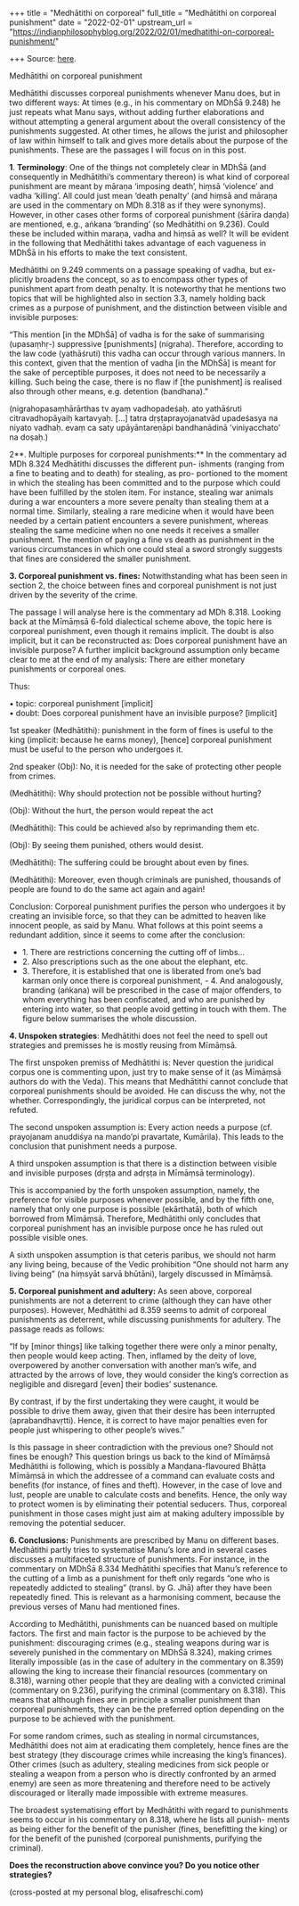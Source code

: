 +++
title = "Medhātithi on corporeal"
full_title = "Medhātithi on corporeal punishment"
date = "2022-02-01"
upstream_url = "https://indianphilosophyblog.org/2022/02/01/medhatithi-on-corporeal-punishment/"

+++
Source: [here](https://indianphilosophyblog.org/2022/02/01/medhatithi-on-corporeal-punishment/).

Medhātithi on corporeal punishment

Medhātithi discusses corporeal punishments whenever Manu does, but in two different ways: At times (e.g., in his commentary on MDhŚā 9.248) he just repeats what Manu says, without adding further elaborations and without attempting a general argument about the overall consistency of the punishments suggested. At other times, he allows the jurist and philosopher of law within himself to talk and gives more details about the purpose of the punishments. These are the passages I will focus on in this post.

**1**. **Terminology**: One of the things not completely clear in MDhŚā (and consequently in Medhātithi’s commentary thereon) is what kind of corporeal punishment are meant by māraṇa ‘imposing death’, hiṃsā ‘violence’ and vadha ‘killing’. All could just mean ‘death penalty’ (and hiṃsā and māraṇa are used in the commentary on MDh 8.318 as if they were synonyms). However, in other cases other forms of corporeal punishment (śārīra daṇḍa) are mentioned, e.g., aṅkana ‘branding’ (so Medhātithi on 9.236). Could these be included within maraṇa, vadha and hiṃsā as well? It will be evident in the following that Medhātithi takes advantage of each vagueness in MDhŚā in his efforts to make the text consistent.

Medhātithi on 9.249 comments on a passage speaking of vadha, but ex- plicitly broadens the concept, so as to encompass other types of punishment apart from death penalty. It is noteworthy that he mentions two topics that will be highlighted also in section 3.3, namely holding back crimes as a purpose of punishment, and the distinction between visible and invisible purposes:

“This mention \[in the MDhŚā\] of vadha is for the sake of summarising (upasaṃhṛ-) suppressive \[punishments\] (nigraha). Therefore, according to the law code (yathāśruti) this vadha can occur through various manners. In this context, given that the mention of vadha \[in the MDhŚā\] is meant for the sake of perceptible purposes, it does not need to be necessarily a killing. Such being the case, there is no flaw if \[the punishment\] is realised also through other means, e.g. detention (bandhana).”

(nigrahopasaṃhārārthas tv ayaṃ vadhopadeśaḥ. ato yathāśruti citravadhopāyaiḥ kartavyaḥ. \[…\] tatra dṛṣṭaprayojanatvād upadeśasya na niyato vadhaḥ. evaṃ ca saty upāyāntareṇāpi bandhanādinā ’viniyacchato’ na doṣaḥ.)

2**. Multiple purposes for corporeal punishments:** In the commentary ad MDh 8.324 Medhātithi discusses the different pun- ishments (ranging from a fine to beating and to death) for stealing, as pro- portioned to the moment in which the stealing has been committed and to the purpose which could have been fulfilled by the stolen item. For instance, stealing war animals during a war encounters a more severe penalty than stealing them at a normal time. Similarly, stealing a rare medicine when it would have been needed by a certain patient encounters a severe punishment, whereas stealing the same medicine when no one needs it receives a smaller punishment. The mention of paying a fine vs death as punishment in the various circumstances in which one could steal a sword strongly suggests that fines are considered the smaller punishment.

**3. Corporeal punishment vs. fines:** Notwithstanding what has been seen in section 2, the choice between fines and corporeal punishment is not just driven by the severity of the crime.

The passage I will analyse here is the commentary ad MDh 8.318. Looking back at the Mīmāṃsā 6-fold dialectical scheme above, the topic here is corporeal punishment, even though it remains implicit. The doubt is also implicit, but it can be reconstructed as: Does corporeal punishment have an invisible purpose? A further implicit background assumption only became clear to me at the end of my analysis: There are either monetary punishments or corporeal ones.

Thus:

• topic: corporeal punishment \[implicit\]  
• doubt: Does corporeal punishment have an invisible purpose? \[implicit\]

1st speaker (Medhātithi): punishment in the form of fines is useful to the king (implicit: because he earns money), \[hence\] corporeal punishment must be useful to the person who undergoes it.

2nd speaker (Obj): No, it is needed for the sake of protecting other people from crimes.

(Medhātithi): Why should protection not be possible without hurting?

(Obj): Without the hurt, the person would repeat the act

(Medhātithi): This could be achieved also by reprimanding them etc.

(Obj): By seeing them punished, others would desist.

(Medhātithi): The suffering could be brought about even by fines.

(Medhātithi): Moreover, even though criminals are punished, thousands of people are found to do the same act again and again!

Conclusion: Corporeal punishment purifies the person who undergoes it by creating an invisible force, so that they can be admitted to heaven like innocent people, as said by Manu. What follows at this point seems a redundant addition, since it seems to come after the conclusion:

-   1\. There are restrictions concerning the cutting off of limbs…
-   2\. Also prescriptions such as the one about the elephant, etc.
-   3\. Therefore, it is established that one is liberated from one’s
    bad karman only once there is corporeal punishment, -   4\. And analogously, branding (aṅkana) will be prescribed in the
    case of major offenders, to whom everything has been confiscated,
    and who are punished by entering into water, so that people avoid
    getting in touch with them. The figure below summarises the whole
    discussion.

**4. Unspoken strategies**: Medhātithi does not feel the need to spell out strategies and premisses he is mostly reusing from Mīmāṃsā.

The first unspoken premiss of Medhātithi is: Never question the juridical corpus one is commenting upon, just try to make sense of it (as Mīmāṃsā authors do with the Veda). This means that Medhātithi cannot conclude that corporeal punishments should be avoided. He can discuss the why, not the whether. Correspondingly, the juridical corpus can be interpreted, not refuted.

The second unspoken assumption is: Every action needs a purpose (cf. prayojanam anuddiśya na mando’pi pravartate, Kumārila). This leads to the conclusion that punishment needs a purpose.

A third unspoken assumption is that there is a distinction between visible and invisible purposes (dṛṣṭa and adṛṣṭa in Mīmāṃsā terminology).

This is accompanied by the forth unspoken assumption, namely, the preference for visible purposes whenever possible, and by the fifth one, namely that only one purpose is possible (ekārthatā), both of which borrowed from Mīmāṃsā. Therefore, Medhātithi only concludes that corporeal punishment has an invisible purpose once he has ruled out possible visible ones.

A sixth unspoken assumption is that ceteris paribus, we should not harm any living being, because of the Vedic prohibition “One should not harm any living being” (na hiṃsyāt sarvā bhūtāni), largely discussed in Mīmāṃsā.

**5. Corporeal punishment and adultery:** As seen above, corporeal punishments are not a deterrent to crime (although they can have other purposes). However, Medhātithi ad 8.359 seems to admit of corporeal punishments as deterrent, while discussing punishments for adultery. The passage reads as follows:

“If by \[minor things\] like talking together there were only a minor penalty, then people would keep acting. Then, inflamed by the deity of love, overpowered by another conversation with another man’s wife, and attracted by the arrows of love, they would consider the king’s correction as negligible and disregard \[even\] their bodies’ sustenance.

By contrast, if by the first undertaking they were caught, it would be possible to drive them away, given that their desire has been interrupted (aprabandhavṛtti). Hence, it is correct to have major penalties even for people just whispering to other people’s wives.”

Is this passage in sheer contradiction with the previous one? Should not fines be enough? This question brings us back to the kind of Mīmāṃsā Medhātithi is following, which is possibly a Maṇḍana-flavoured Bhāṭṭa Mīmāṃsā in which the addressee of a command can evaluate costs and benefits (for instance, of fines and theft). However, in the case of love and lust, people are unable to calculate costs and benefits. Hence, the only way to protect women is by eliminating their potential seducers. Thus, corporeal punishment in those cases might just aim at making adultery impossible by removing the potential seducer.

**6. Conclusions:** Punishments are prescribed by Manu on different bases. Medhātithi partly tries to systematise Manu’s lore and in several cases discusses a multifaceted structure of punishments. For instance, in the commentary on MDhŚā 8.334 Medhātithi specifies that Manu’s reference to the cutting of a limb as a punishment for theft only regards “one who is repeatedly addicted to stealing” (transl. by G. Jhā) after they have been repeatedly fined. This is relevant as a harmonising comment, because the previous verses of Manu had mentioned fines.

According to Medhātithi, punishments can be nuanced based on multiple factors. The first and main factor is the purpose to be achieved by the punishment: discouraging crimes (e.g., stealing weapons during war is severely punished in the commentary on MDhŚā 8.324), making crimes literally impossible (as in the case of adultery in the commentary on 8.359) allowing the king to increase their financial resources (commentary on 8.318), warning other people that they are dealing with a convicted criminal (commentary on 9.236), purifying the criminal (commentary on 8.318). This means that although fines are in principle a smaller punishment than corporeal punishments, they can be the preferred option depending on the purpose to be achieved with the punishment.

For some random crimes, such as stealing in normal circumstances, Medhātithi does not aim at eradicating them completely, hence fines are the best strategy (they discourage crimes while increasing the king’s finances). Other crimes (such as adultery, stealing medicines from sick people or stealing a weapon from a person who is directly confronted by an armed enemy) are seen as more threatening and therefore need to be actively discouraged or literally made impossible with extreme measures.

The broadest systematising effort by Medhātithi with regard to punishments seems to occur in his commentary on 8.318, where he lists all punish- ments as being either for the benefit of the punisher (fines, benefitting the king) or for the benefit of the punished (corporeal punishments, purifying the criminal).

**Does the reconstruction above convince you? Do you notice other strategies?**

(cross-posted at my personal blog, elisafreschi.com)
